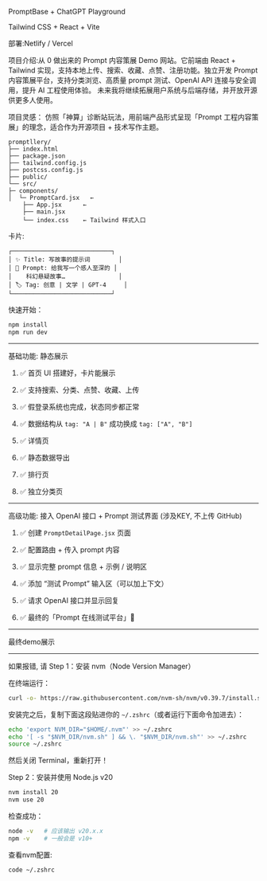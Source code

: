 PromptBase + ChatGPT Playground

Tailwind CSS + React + Vite

部署:Netlify / Vercel

项目介绍:从 0 做出来的 Prompt 内容策展 Demo 网站。它前端由 React + Tailwind 实现，支持本地上传、搜索、收藏、点赞、注册功能。独立开发 Prompt 内容策展平台，支持分类浏览、高质量 prompt 测试、OpenAI API 连接与安全调用，提升 AI 工程使用体验。
未来我将继续拓展用户系统与后端存储，并开放开源供更多人使用。

项目灵感： 仿照「神算」诊断站玩法，用前端产品形式呈现「Prompt 工程内容策展」的理念，适合作为开源项目 + 技术写作主题。
```
promptllery/
├── index.html
├── package.json
├── tailwind.config.js
├── postcss.config.js
├── public/
└── src/
├─ components/
│  └─ PromptCard.jsx   ← 
    ├── App.jsx      ← 
    ├── main.jsx
    └── index.css    ← Tailwind 样式入口
```

卡片:
```
┌────────────────────────────┐
│ ✨ Title: 写故事的提示词        │
│ 📄 Prompt: 给我写一个感人至深的 │
│    科幻悬疑故事…               │
│ 🏷️ Tag: 创意 | 文学 | GPT-4     │
└────────────────────────────┘
```
快速开始：

```bash
npm install
npm run dev
````


---
基础功能: 静态展示

1. ✅ 首页 UI 搭建好，卡片能展示
    
2. ✅ 支持搜索、分类、点赞、收藏、上传
    
3. ✅ 假登录系统也完成，状态同步都正常
    
4. ✅ 数据结构从 `tag: "A | B"` 成功换成 `tag: ["A", "B"]`
    
5. ✅ 详情页

6. ✅ 静态数据导出

7. ✅ 排行页

8. ✅ 独立分类页


---
  

高级功能: 接入 OpenAI 接口 + Prompt 测试界面 (涉及KEY, 不上传 GitHub)


1. ✅ 创建 `PromptDetailPage.jsx` 页面
    
2. ✅ 配置路由 + 传入 prompt 内容
    
3. ✅ 显示完整 prompt 信息 + 示例 / 说明区
    
4. ✅ 添加 “测试 Prompt” 输入区（可以加上下文）
    
5. ✅ 请求 OpenAI 接口并显示回复
    
6. ✅ 最终的「Prompt 在线测试平台」🌟

---
最终demo展示

---
如果报错, 请
Step 1：安装 nvm（Node Version Manager）

在终端运行：

```bash
curl -o- https://raw.githubusercontent.com/nvm-sh/nvm/v0.39.7/install.sh | bash
```

安装完之后，复制下面这段贴进你的 `~/.zshrc`（或者运行下面命令加进去）：

```bash
echo 'export NVM_DIR="$HOME/.nvm"' >> ~/.zshrc
echo '[ -s "$NVM_DIR/nvm.sh" ] && \. "$NVM_DIR/nvm.sh"' >> ~/.zshrc
source ~/.zshrc
```

然后关闭 Terminal，重新打开！



 Step 2：安装并使用 Node.js v20

```bash
nvm install 20
nvm use 20
```

检查成功：

```bash
node -v   # 应该输出 v20.x.x
npm -v    # 一般会是 v10+
```

查看nvm配置:
```
code ~/.zshrc
```
